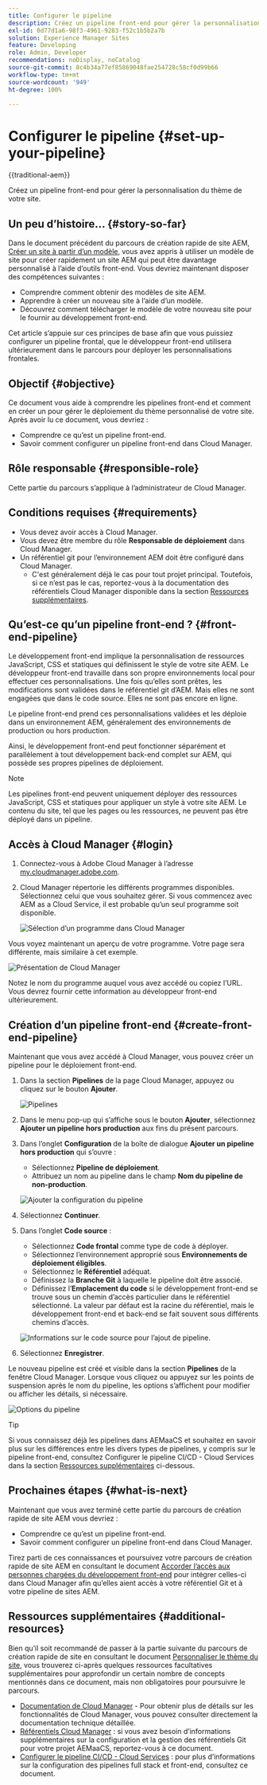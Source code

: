 ```yaml
---
title: Configurer le pipeline
description: Créez un pipeline front-end pour gérer la personnalisation du thème de votre site.
exl-id: 0d77d1a6-98f3-4961-9283-f52c1b5b2a7b
solution: Experience Manager Sites
feature: Developing
role: Admin, Developer
recommendations: noDisplay, noCatalog
source-git-commit: 8c4b34a77ef85869048fae254728c58cf0d99b66
workflow-type: tm+mt
source-wordcount: '949'
ht-degree: 100%

---
```



# Configurer le pipeline {#set-up-your-pipeline}

{{traditional-aem}}

Créez un pipeline front-end pour gérer la personnalisation du thème de votre site.

## Un peu d’histoire... {#story-so-far}

Dans le document précédent du parcours de création rapide de site AEM, [Créer un site à partir d’un modèle](create-site.md), vous avez appris à utiliser un modèle de site pour créer rapidement un site AEM qui peut être davantage personnalisé à l’aide d’outils front-end. Vous devriez maintenant disposer des compétences suivantes :

* Comprendre comment obtenir des modèles de site AEM.
* Apprendre à créer un nouveau site à l’aide d’un modèle.
* Découvrez comment télécharger le modèle de votre nouveau site pour le fournir au développement front-end.

Cet article s’appuie sur ces principes de base afin que vous puissiez configurer un pipeline frontal, que le développeur front-end utilisera ultérieurement dans le parcours pour déployer les personnalisations frontales.

## Objectif {#objective}

Ce document vous aide à comprendre les pipelines front-end et comment en créer un pour gérer le déploiement du thème personnalisé de votre site. Après avoir lu ce document, vous devriez :

* Comprendre ce qu’est un pipeline front-end.
* Savoir comment configurer un pipeline front-end dans Cloud Manager.

## Rôle responsable {#responsible-role}

Cette partie du parcours s’applique à l’administrateur de Cloud Manager.

## Conditions requises {#requirements}

* Vous devez avoir accès à Cloud Manager.
* Vous devez être membre du rôle **Responsable de déploiement** dans Cloud Manager.
* Un référentiel git pour l’environnement AEM doit être configuré dans Cloud Manager.
   * C&#39;est généralement déjà le cas pour tout projet principal. Toutefois, si ce n’est pas le cas, reportez-vous à la documentation des référentiels Cloud Manager disponible dans la section [Ressources supplémentaires](#additional-resources).

## Qu’est-ce qu’un pipeline front-end ? {#front-end-pipeline}

Le développement front-end implique la personnalisation de ressources JavaScript, CSS et statiques qui définissent le style de votre site AEM. Le développeur front-end travaille dans son propre environnements local pour effectuer ces personnalisations. Une fois qu’elles sont prêtes, les modifications sont validées dans le référentiel git d’AEM. Mais elles ne sont engagées que dans le code source. Elles ne sont pas encore en ligne.

Le pipeline front-end prend ces personnalisations validées et les déploie dans un environnement AEM, généralement des environnements de production ou hors production.

Ainsi, le développement front-end peut fonctionner séparément et parallèlement à tout développement back-end complet sur AEM, qui possède ses propres pipelines de déploiement.

>[!NOTE]
>
>Les pipelines front-end peuvent uniquement déployer des ressources JavaScript, CSS et statiques pour appliquer un style à votre site AEM. Le contenu du site, tel que les pages ou les ressources, ne peuvent pas être déployé dans un pipeline.

## Accès à Cloud Manager {#login}

1. Connectez-vous à Adobe Cloud Manager à l’adresse [my.cloudmanager.adobe.com](https://my.cloudmanager.adobe.com/).

1. Cloud Manager répertorie les différents programmes disponibles. Sélectionnez celui que vous souhaitez gérer. Si vous commencez avec AEM as a Cloud Service, il est probable qu’un seul programme soit disponible.

   ![Sélection d’un programme dans Cloud Manager](assets/cloud-manager-select-program.png)

Vous voyez maintenant un aperçu de votre programme. Votre page sera différente, mais similaire à cet exemple.

![Présentation de Cloud Manager](assets/cloud-manager-overview.png)

Notez le nom du programme auquel vous avez accédé ou copiez l’URL. Vous devrez fournir cette information au développeur front-end ultérieurement.

## Création d’un pipeline front-end {#create-front-end-pipeline}

Maintenant que vous avez accédé à Cloud Manager, vous pouvez créer un pipeline pour le déploiement front-end.

1. Dans la section **Pipelines** de la page Cloud Manager, appuyez ou cliquez sur le bouton **Ajouter**.

   ![Pipelines](assets/pipelines-add.png)

1. Dans le menu pop-up qui s’affiche sous le bouton **Ajouter**, sélectionnez **Ajouter un pipeline hors production** aux fins du présent parcours.

1. Dans l’onglet **Configuration** de la boîte de dialogue **Ajouter un pipeline hors production** qui s’ouvre :
   * Sélectionnez **Pipeline de déploiement**.
   * Attribuez un nom au pipeline dans le champ **Nom du pipeline de non-production**.

   ![Ajouter la configuration du pipeline](assets/add-pipeline-configuration.png)

1. Sélectionnez **Continuer**.

1. Dans l’onglet **Code source** :
   * Sélectionnez **Code frontal** comme type de code à déployer.
   * Sélectionnez l’environnement approprié sous **Environnements de déploiement éligibles**.
   * Sélectionnez le **Référentiel** adéquat.
   * Définissez la **Branche Git** à laquelle le pipeline doit être associé.
   * Définissez l’**Emplacement du code** si le développement front-end se trouve sous un chemin d’accès particulier dans le référentiel sélectionné. La valeur par défaut est la racine du référentiel, mais le développement front-end et back-end se fait souvent sous différents chemins d’accès.

   ![Informations sur le code source pour l’ajout de pipeline.](assets/add-pipeline-source-code.png)

1. Sélectionnez **Enregistrer**.

Le nouveau pipeline est créé et visible dans la section **Pipelines** de la fenêtre Cloud Manager. Lorsque vous cliquez ou appuyez sur les points de suspension après le nom du pipeline, les options s’affichent pour modifier ou afficher les détails, si nécessaire.

![Options du pipeline](assets/new-pipeline.png)

>[!TIP]
>
>Si vous connaissez déjà les pipelines dans AEMaaCS et souhaitez en savoir plus sur les différences entre les divers types de pipelines, y compris sur le pipeline front-end, consultez Configurer le pipeline CI/CD - Cloud Services dans la section [Ressources supplémentaires](#additional-resources) ci-dessous.

## Prochaines étapes {#what-is-next}

Maintenant que vous avez terminé cette partie du parcours de création rapide de site AEM vous devriez :

* Comprendre ce qu’est un pipeline front-end.
* Savoir comment configurer un pipeline front-end dans Cloud Manager.

Tirez parti de ces connaissances et poursuivez votre parcours de création rapide de site AEM en consultant le document [Accorder l’accès aux personnes chargées du développement front-end](grant-access.md) pour intégrer celles-ci dans Cloud Manager afin qu’elles aient accès à votre référentiel Git et à votre pipeline de sites AEM.

## Ressources supplémentaires {#additional-resources}

Bien qu’il soit recommandé de passer à la partie suivante du parcours de création rapide de site en consultant le document [Personnaliser le thème du site](customize-theme.md), vous trouverez ci-après quelques ressources facultatives supplémentaires pour approfondir un certain nombre de concepts mentionnés dans ce document, mais non obligatoires pour poursuivre le parcours.

* [Documentation de Cloud Manager](https://experienceleague.adobe.com/docs/experience-manager-cloud-service/content/onboarding/onboarding-concepts/cloud-manager-introduction.html?lang=fr) - Pour obtenir plus de détails sur les fonctionnalités de Cloud Manager, vous pouvez consulter directement la documentation technique détaillée.
* [Référentiels Cloud Manager](/help/implementing/cloud-manager/managing-code/managing-repositories.md) : si vous avez besoin d’informations supplémentaires sur la configuration et la gestion des référentiels Git pour votre projet AEMaaCS, reportez-vous à ce document.
* [Configurer le pipeline CI/CD - Cloud Services](/help/implementing/cloud-manager/configuring-pipelines/introduction-ci-cd-pipelines.md) : pour plus d’informations sur la configuration des pipelines full stack et front-end, consultez ce document.
